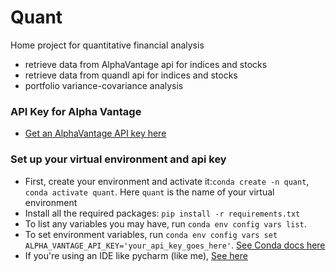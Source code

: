 # Quant

Home project for quantitative financial analysis
- retrieve data from AlphaVantage api for indices and stocks
- retrieve data from quandl api for indices and stocks
- portfolio variance-covariance analysis

### API Key for Alpha Vantage
- [Get an AlphaVantage API key here](https://www.alphavantage.co/)

### Set up your virtual environment and api key
- First, create your environment and activate it:`conda create -n quant`, `conda activate quant`. Here `quant` is the name of your virtual environment
- Install all the required packages: `pip install -r requirements.txt`
- To list any variables you may have, run `conda env config vars list`.
- To set environment variables, run `conda env config vars set ALPHA_VANTAGE_API_KEY='your_api_key_goes_here'`.
[See Conda docs here](https://conda.io/projects/conda/en/latest/user-guide/tasks/manage-environments.html#setting-environment-variables)
- If you're using an IDE like pycharm (like me), [See here](https://stackoverflow.com/questions/42708389/how-to-set-environment-variables-in-pycharm)
